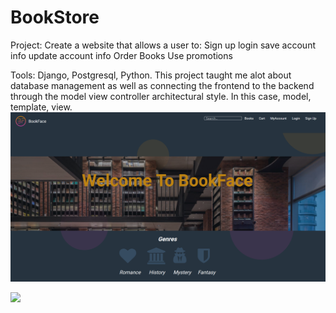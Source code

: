 # BookStore

Project: Create a website that allows a user to:
Sign up 
login 
save account info 
update account info 
Order Books
Use promotions

Tools: Django, Postgresql, Python.
This project taught me alot about database management as well as connecting the frontend to the backend through the model view controller architectural style. 
In this case, model, template, view.
<img src="images/Screenshot_2020-08-12 BookFace(1).png">

<img src = "Screenshot_2020-08-12 BookFace.jpg">
